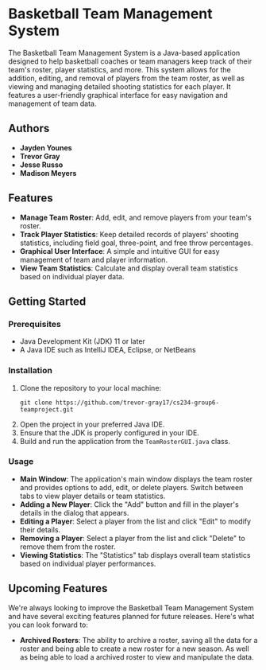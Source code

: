 # Basketball Team Management System

The Basketball Team Management System is a Java-based application designed to help basketball coaches or team managers keep track of their team's roster, player statistics, and more. This system allows for the addition, editing, and removal of players from the team roster, as well as viewing and managing detailed shooting statistics for each player. It features a user-friendly graphical interface for easy navigation and management of team data.

## Authors

- **Jayden Younes**
- **Trevor Gray**
- **Jesse Russo**
- **Madison Meyers**


## Features

- **Manage Team Roster**: Add, edit, and remove players from your team's roster.
- **Track Player Statistics**: Keep detailed records of players' shooting statistics, including field goal, three-point, and free throw percentages.
- **Graphical User Interface**: A simple and intuitive GUI for easy management of team and player information.
- **View Team Statistics**: Calculate and display overall team statistics based on individual player data.

## Getting Started

### Prerequisites

- Java Development Kit (JDK) 11 or later
- A Java IDE such as IntelliJ IDEA, Eclipse, or NetBeans

### Installation

1. Clone the repository to your local machine:
   ```
   git clone https://github.com/trevor-gray17/cs234-group6-teamproject.git
   ```
2. Open the project in your preferred Java IDE.
3. Ensure that the JDK is properly configured in your IDE.
4. Build and run the application from the `TeamRosterGUI.java` class.

### Usage

- **Main Window**: The application's main window displays the team roster and provides options to add, edit, or delete players. Switch between tabs to view player details or team statistics.
- **Adding a New Player**: Click the "Add" button and fill in the player's details in the dialog that appears.
- **Editing a Player**: Select a player from the list and click "Edit" to modify their details.
- **Removing a Player**: Select a player from the list and click "Delete" to remove them from the roster.
- **Viewing Statistics**: The "Statistics" tab displays overall team statistics based on individual player performances.

## Upcoming Features

We're always looking to improve the Basketball Team Management System and have several exciting features planned for future releases. Here's what you can look forward to:

- **Archived Rosters**: The ability to archive a roster, saving all the data for a roster and being able to create a new roster for a new season. As well as being able to load a archived roster to view and manipulate the data.

